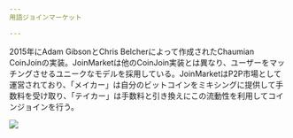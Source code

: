 ```yaml
---
用語ジョインマーケット

---
```

2015年にAdam GibsonとChris Belcherによって作成されたChaumian CoinJoinの実装。JoinMarketは他のCoinJoin実装とは異なり、ユーザーをマッチングさせるユニークなモデルを採用している。JoinMarketはP2P市場として運営されており、「メイカー」は自分のビットコインをミキシングに提供して手数料を受け取り、「テイカー」は手数料と引き換えにこの流動性を利用してコインジョインを行う。

![](../../dictionnaire/assets/43.webp)